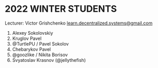 #   2022 WINTER STUDENTS

Lecturer: Victor Grishchenko
learn.decentralized.systems@gmail.com

 1. Alexey Sokolovskiy
 2. Kruglov Pavel
 3. @TurtlePU / Pavel Sokolov
 4. Chebarykov Pavel
 5. @goozlike / Nikita Borisov
 6. Svyatoslav Krasnov (@jellythefish)

